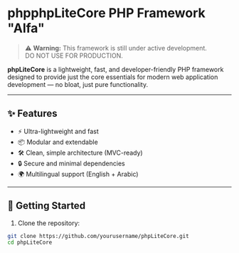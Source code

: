 # phpphpLiteCore PHP Framework "Alfa"

> ⚠️ **Warning:** This framework is still under active development.  
> DO NOT USE FOR PRODUCTION.

**phpLiteCore** is a lightweight, fast, and developer-friendly PHP framework designed to provide just the core essentials for modern web application development — no bloat, just pure functionality.

---

## ✨ Features

- ⚡ Ultra-lightweight and fast
- 📦 Modular and extendable
- 🛠️ Clean, simple architecture (MVC-ready)
- 🔒 Secure and minimal dependencies
- 🌍 Multilingual support (English + Arabic)

---

## 🚀 Getting Started

1. Clone the repository:

```bash
git clone https://github.com/yourusername/phpLiteCore.git
cd phpLiteCore
